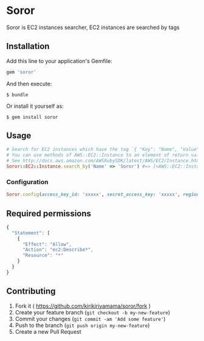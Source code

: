 # Soror

Soror is EC2 instances searcher, EC2 instances are searched by tags

## Installation

Add this line to your application's Gemfile:

```ruby
gem 'soror'
```

And then execute:

    $ bundle

Or install it yourself as:

    $ gem install soror

## Usage

```ruby
# Search for EC2 instances which have the tag `{ "Key": "Name", "Value": "Soror" }`
# You can use methods of AWS::EC2::Instance to an element of return value
# See http://docs.aws.amazon.com/AWSRubySDK/latest/AWS/EC2/Instance.html
Soror::EC2::Instance.search_by('Name' => 'Soror') #=> [<AWS::EC2::Instance>, ...]
```

### Configuration

```ruby
Soror.config(access_key_id: 'xxxxx', secret_access_key: 'xxxxx', region: 'ap-northeast-1')
```

## Required permissions

```js
{
  "Statement": [
    {
      "Effect": "Allow",
      "Action": "ec2:Describe*",
      "Resource": "*"
    }
  }
}
```

## Contributing

1. Fork it ( https://github.com/kirikiriyamama/soror/fork )
2. Create your feature branch (`git checkout -b my-new-feature`)
3. Commit your changes (`git commit -am 'Add some feature'`)
4. Push to the branch (`git push origin my-new-feature`)
5. Create a new Pull Request
